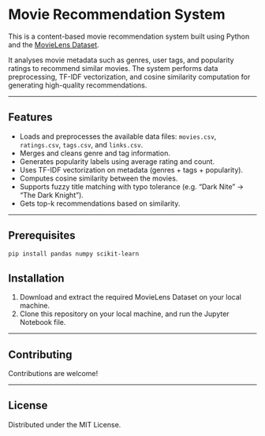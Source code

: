 # Movie Recommendation System

This is a content-based movie recommendation system built using Python and the [MovieLens Dataset](https://grouplens.org/datasets/movielens/32m/). 

It analyses movie metadata such as genres, user tags, and popularity ratings to recommend similar movies. The system performs data preprocessing, TF-IDF vectorization, and cosine similarity computation for generating high-quality recommendations.

---

## Features

- Loads and preprocesses the available data files: `movies.csv`, `ratings.csv`, `tags.csv`, and `links.csv`.
- Merges and cleans genre and tag information.
- Generates popularity labels using average rating and count.
- Uses TF-IDF vectorization on metadata (genres + tags + popularity).
- Computes cosine similarity between the movies.
- Supports fuzzy title matching with typo tolerance (e.g. “Dark Nite” → “The Dark Knight”).
- Gets top-k recommendations based on similarity.
  
---

## Prerequisites

```bash
pip install pandas numpy scikit-learn
```

## Installation

1. Download and extract the required MovieLens Dataset on your local machine.
2. Clone this repository on your local machine, and run the Jupyter Notebook file.

---

## Contributing

Contributions are welcome!

---

## License

Distributed under the MIT License.  

